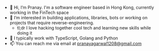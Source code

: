 - 👋 Hi, I’m Pranay. I'm a software engineer based in Hong Kong, currently working in the FinTech space
- 👀 I’m interested in building applications, libraries, bots or working on projects that require reverse-engineering. 
  - tl;dr I love hacking together cool tech and learning new skills while doing it
- 🍎 I typically work with TypeScript, Golang and Python
- 📫 You can reach me via email at pranayagarwal1208@gmail.com

<!---
pranay1208/pranay1208 is a ✨ special ✨ repository because its `README.md` (this file) appears on your GitHub profile.
You can click the Preview link to take a look at your changes.
--->
